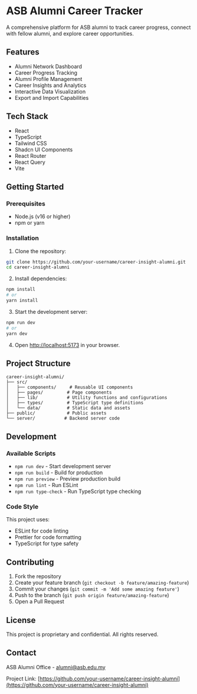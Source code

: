 # ASB Alumni Career Tracker

A comprehensive platform for ASB alumni to track career progress, connect with fellow alumni, and explore career opportunities.

## Features

- Alumni Network Dashboard
- Career Progress Tracking
- Alumni Profile Management
- Career Insights and Analytics
- Interactive Data Visualization
- Export and Import Capabilities

## Tech Stack

- React
- TypeScript
- Tailwind CSS
- Shadcn UI Components
- React Router
- React Query
- Vite

## Getting Started

### Prerequisites

- Node.js (v16 or higher)
- npm or yarn

### Installation

1. Clone the repository:
```bash
git clone https://github.com/your-username/career-insight-alumni.git
cd career-insight-alumni
```

2. Install dependencies:
```bash
npm install
# or
yarn install
```

3. Start the development server:
```bash
npm run dev
# or
yarn dev
```

4. Open [http://localhost:5173](http://localhost:5173) in your browser.

## Project Structure

```
career-insight-alumni/
├── src/
│   ├── components/     # Reusable UI components
│   ├── pages/         # Page components
│   ├── lib/           # Utility functions and configurations
│   ├── types/         # TypeScript type definitions
│   └── data/          # Static data and assets
├── public/            # Public assets
└── server/           # Backend server code
```

## Development

### Available Scripts

- `npm run dev` - Start development server
- `npm run build` - Build for production
- `npm run preview` - Preview production build
- `npm run lint` - Run ESLint
- `npm run type-check` - Run TypeScript type checking

### Code Style

This project uses:
- ESLint for code linting
- Prettier for code formatting
- TypeScript for type safety

## Contributing

1. Fork the repository
2. Create your feature branch (`git checkout -b feature/amazing-feature`)
3. Commit your changes (`git commit -m 'Add some amazing feature'`)
4. Push to the branch (`git push origin feature/amazing-feature`)
5. Open a Pull Request

## License

This project is proprietary and confidential. All rights reserved.

## Contact

ASB Alumni Office - [alumni@asb.edu.my](mailto:alumni@asb.edu.my)

Project Link: [https://github.com/your-username/career-insight-alumni](https://github.com/your-username/career-insight-alumni)
